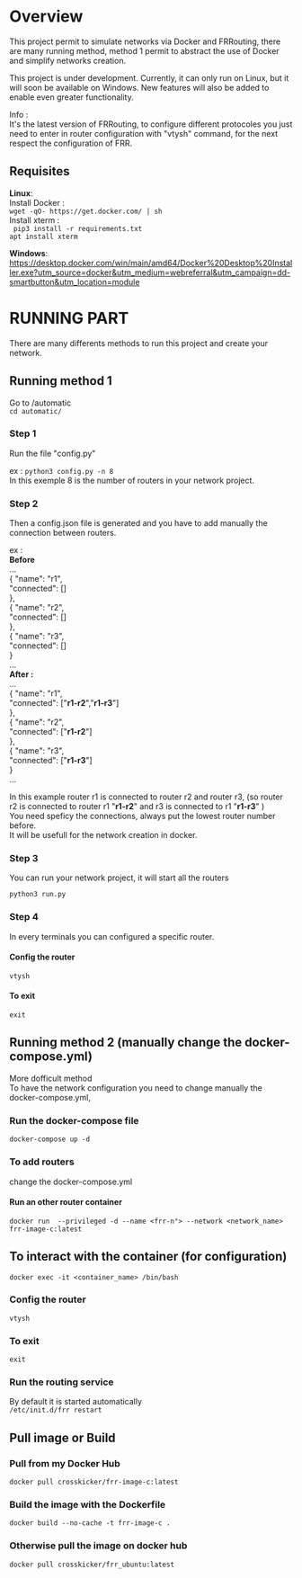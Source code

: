 # Overview
This project permit to simulate networks via Docker and FRRouting, there are many running method, method 1 permit to abstract the use of Docker and simplify networks creation.  

This project is under development. Currently, it can only run on Linux, but it will soon be available on Windows. New features will also be added to enable even greater functionality.  

Info :  
It's the latest version of FRRouting, to configure different protocoles you just need to enter in router configuration with "vtysh" command, for the next respect the configuration of FRR.

## Requisites
<b>Linux</b>:  
    Install Docker :  
    ``` wget -qO- https://get.docker.com/ | sh ```  
    Install xterm :  
    ``` pip3 install -r requirements.txt```  
    ``` apt install xterm ```    

<b>Windows</b>:  
    https://desktop.docker.com/win/main/amd64/Docker%20Desktop%20Installer.exe?utm_source=docker&utm_medium=webreferral&utm_campaign=dd-smartbutton&utm_location=module  

 

# RUNNING PART
There are many differents methods to run this project and create your network.  

## Running method 1

Go to /automatic  
``` cd automatic/ ```  

### Step 1  
Run the file "config.py"  

ex : ``` python3 config.py -n 8 ```  
In this exemple 8 is the number of routers in your network project.  

### Step 2  
Then a config.json file is generated and you have to add manually the connection between routers.  

ex :  
    <b> Before </b>  
    ...  
     {
            "name": "r1",  
            "connected": []  
        },  
        {
            "name": "r2",  
            "connected": []  
        },  
        {
            "name": "r3",  
            "connected": []  
        }  
        ...  
   <b> After :  </b>   
    ...  
     {
            "name": "r1",  
            "connected": ["<b>r1-r2</b>","<b>r1-r3</b>"]  
        },  
        {
            "name": "r2",  
            "connected": ["<b>r1-r2</b>"]  
        },  
        {
            "name": "r3",  
            "connected": ["<b>r1-r3</b>"]  
        }  
        ...  

In this example router r1 is connected to router r2 and router r3, (so router r2 is connected to router r1 "<b>r1-r2</b>" and r3 is connected to r1 "<b>r1-r3</b>" )  
You need speficy the connections, always put the lowest router number before.  
It will be usefull for the network creation in docker.  

### Step 3  

You can run your network project, it will start all the routers  

```python3 run.py ``` 

### Step 4  
In every terminals you can configured a specific router.  

#### Config the router  
``` vtysh ```
#### To exit  
```exit ```

## Running method 2 (manually change the docker-compose.yml)
More dofficult method  
To have the network configuration you need to change manually the docker-compose.yml,  

### Run the docker-compose file

``` docker-compose up -d ```

### To add routers
change the docker-compose.yml

#### Run an other router container
``` docker run  --privileged -d --name <frr-n°> --network <network_name> frr-image-c:latest ```


## To interact with the container (for configuration)
``` docker exec -it <container_name> /bin/bash ``` 
### Config the router
``` vtysh ```
### To exit 
```exit ```

### Run the routing service
By default it is started automatically  
``` /etc/init.d/frr restart ``` 




## Pull image or Build
### Pull from my Docker Hub
``` docker pull crosskicker/frr-image-c:latest ```

### Build the image with the Dockerfile
``` docker build --no-cache -t frr-image-c . ```


### Otherwise pull the image on docker hub
``` docker pull crosskicker/frr_ubuntu:latest ```
